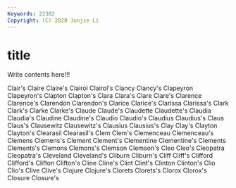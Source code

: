```yaml
---
Keywords: 22382
Copyright: (C) 2020 Junjie Li
---
```


# title

Write contents here!!!

Clair's 
Claire
Claire's 
Clairol 
Clairol's 
Clancy 
Clancy's 
Clapeyron 
Clapeyron's 
Clapton 
Clapton's 
Clara
Clara's 
Clare 
Clare's 
Clarence 
Clarence's 
Clarendon 
Clarendon's 
Clarice 
Clarice's 
Clarissa
Clarissa's 
Clark 
Clark's 
Clarke 
Clarke's 
Claude 
Claude's 
Claudette 
Claudette's 
Claudia
Claudia's 
Claudine 
Claudine's 
Claudio 
Claudio's 
Claudius 
Claudius's 
Claus 
Claus's 
Clausewitz
Clausewitz's 
Clausius 
Clausius's 
Clay 
Clay's 
Clayton 
Clayton's 
Clearasil 
Clearasil's 
Clem
Clem's 
Clemenceau 
Clemenceau's 
Clemens 
Clemens's 
Clement 
Clement's 
Clementine 
Clementine's 
Clements
Clements's 
Clemons 
Clemons's 
Clemson 
Clemson's 
Cleo 
Cleo's 
Cleopatra 
Cleopatra's 
Cleveland
Cleveland's 
Cliburn 
Cliburn's 
Cliff 
Cliff's 
Clifford 
Clifford's 
Clifton 
Clifton's 
Cline
Cline's 
Clint 
Clint's 
Clinton 
Clinton's 
Clio 
Clio's 
Clive 
Clive's 
Clojure
Clojure's 
Clorets 
Clorets's 
Clorox 
Clorox's 
Closure 
Closure's 
